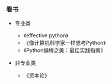 ### 看书

- 专业类

  + 《effective python》
  + 《像计算机科学家一样思考Python》
  + 《Python编程之美：最佳实践指南》
 
- 非专业类
  + 《资本论》
 
